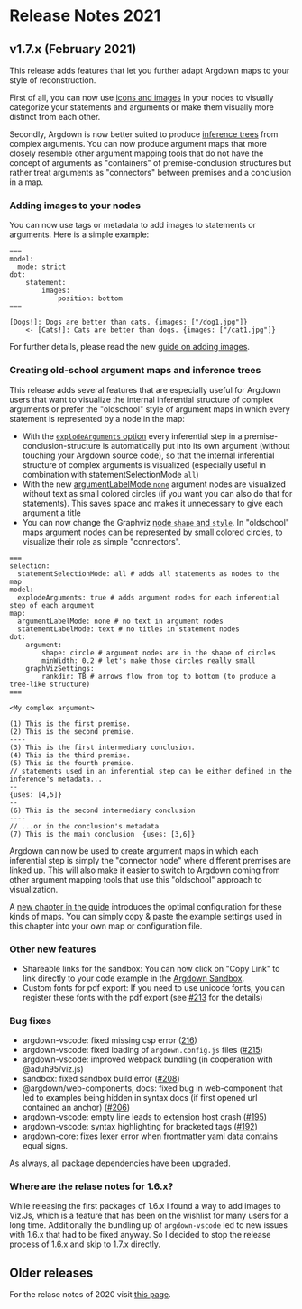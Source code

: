 # Release Notes 2021

## v1.7.x (February 2021)

This release adds features that let you further adapt Argdown maps to your style of reconstruction.

First of all, you can now use [icons and images](#adding-images-to-your-nodes) in your nodes to visually categorize your statements and arguments or make them visually more distinct from each other.

Secondly, Argdown is now better suited to produce [inference trees](#creating-old-school-argument-maps-and-inference-trees) from complex arguments. You can now produce argument maps that more closely resemble other argument mapping tools that do not have the concept of arguments as "containers" of premise-conclusion structures but rather treat arguments as "connectors" between premises and a conclusion in a map.

### Adding images to your nodes

You can now use tags or metadata to add images to statements or arguments. Here is a simple example:

```argdown-map
===
model:
  mode: strict
dot:
    statement:
        images:
            position: bottom
===

[Dogs!]: Dogs are better than cats. {images: ["/dog1.jpg"]}
    <- [Cats!]: Cats are better than dogs. {images: ["/cat1.jpg"]}
```

For further details, please read the new [guide on adding images](/guide/adding-images.html).

### Creating old-school argument maps and inference trees

This release adds several features that are especially useful for Argdown users that want to visualize the internal inferential structure of complex arguments or prefer the "oldschool" style of argument maps in which every statement is represented by a node in the map:

- With the [`explodeArguments` option](/guide/creating-statement-and-argument-nodes.html#creating-argument-nodes-for-each-inferential-step) every inferential step in a premise-conclusion-structure is automatically put into its own argument (without touching your Argdown source code), so that the internal inferential structure of complex arguments is visualized (especially useful in combination with statementSelectionMode `all`)
- With the new [argumentLabelMode `none`](/guide/changing-the-node-style.html#changing-the-label-mode) argument nodes are visualized without text as small colored circles (if you want you can also do that for statements). This saves space and makes it unnecessary to give each argument a title
- You can now change the Graphviz [node `shape` and `style`](/guide/changing-the-node-style.html#changing-the-node-shape-and-style). In "oldschool" maps argument nodes can be represented by small colored circles, to visualize their role as simple "connectors".

```argdown-map
===
selection:
  statementSelectionMode: all # adds all statements as nodes to the map
model:
  explodeArguments: true # adds argument nodes for each inferential step of each argument
map:
  argumentLabelMode: none # no text in argument nodes
  statementLabelMode: text # no titles in statement nodes
dot:
    argument:
        shape: circle # argument nodes are in the shape of circles
        minWidth: 0.2 # let's make those circles really small
    graphVizSettings:
        rankdir: TB # arrows flow from top to bottom (to produce a tree-like structure)
===

<My complex argument>

(1) This is the first premise.
(2) This is the second premise.
----
(3) This is the first intermediary conclusion.
(4) This is the third premise.
(5) This is the fourth premise.
// statements used in an inferential step can be either defined in the inference's metadata...
--
{uses: [4,5]}
--
(6) This is the second intermediary conclusion
----
// ...or in the conclusion's metadata
(7) This is the main conclusion  {uses: [3,6]}

```

Argdown can now be used to create argument maps in which each inferential step is simply the "connector node" where different premises are linked up. This will also make it easier to switch to Argdown coming from other argument mapping tools that use this "oldschool" approach to visualization.

A [new chapter in the guide](/guide/creating-oldschool-argument-maps-and-inference-trees.html) introduces the optimal configuration for these kinds of maps. You can simply copy & paste the example settings used in this chapter into your own map or configuration file.

### Other new features

- Shareable links for the sandbox: You can now click on "Copy Link" to link directly to your code example in the [Argdown Sandbox](https://argdown.org/sandbox/).
- Custom fonts for pdf export: If you need to use unicode fonts, you can register these fonts with the pdf export (see [#213](https://github.com/christianvoigt/argdown/issues/213) for the details)

### Bug fixes

- argdown-vscode: fixed missing csp error ([216](https://github.com/christianvoigt/argdown/issues/216))
- argdown-vscode: fixed loading of `argdown.config.js` files ([#215](https://github.com/christianvoigt/argdown/issues/215))
- argdown-vscode: improved webpack bundling (in cooperation with @aduh95/viz.js)
- sandbox: fixed sandbox build error ([#208](https://github.com/christianvoigt/argdown/issues/208))
- @argdown/web-components, docs: fixed bug in web-component that led to examples being hidden in syntax docs (if first opened url contained an anchor) ([#206](https://github.com/christianvoigt/argdown/issues/206))
- argdown-vscode: empty line leads to extension host crash ([#195](https://github.com/christianvoigt/argdown/issues/195))
- argdown-vscode: syntax highlighting for bracketed tags ([#192](https://github.com/christianvoigt/argdown/issues/192))
- argdown-core: fixes lexer error when frontmatter yaml data contains equal signs.

As always, all package dependencies have been upgraded.

### Where are the relase notes for 1.6.x?

While releasing the first packages of 1.6.x I found a way to add images to Viz.Js, which is a feature that has been on the wishlist for many users for a long time. Additionally the bundling up of `argdown-vscode` led to new issues with 1.6.x that had to be fixed anyway. So I decided to stop the release process of 1.6.x and skip to 1.7.x directly.

## Older releases

For the relase notes of 2020 visit [this page](https://argdown.org/changes/2020.html).
